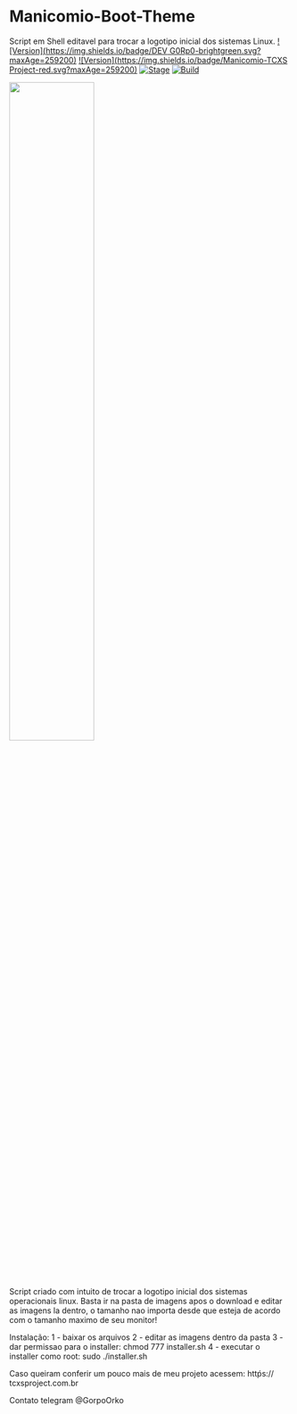 # Manicomio-Boot-Theme
Script em Shell editavel para trocar a logotipo inicial dos sistemas Linux.
[![Version](https://img.shields.io/badge/DEV G0Rp0-brightgreen.svg?maxAge=259200)]()
[![Version](https://img.shields.io/badge/Manicomio-TCXS Project-red.svg?maxAge=259200)]()
[![Stage](https://img.shields.io/badge/Release-Stable-brightgreen.svg)]()
[![Build](https://img.shields.io/badge/Supported_OS-Linux-orange.svg)]()


<img src="https://cloud.githubusercontent.com/assets/17976841/25420100/9ee12cf6-2a80-11e7-8dfa-c2e3cfe71366.png" width="55%"></img>

Script criado com intuito de trocar a logotipo inicial dos sistemas operacionais linux.
Basta ir na pasta de imagens apos o download e editar as imagens la dentro, o tamanho nao importa desde que esteja de acordo com o tamanho maximo de seu monitor!

Instalação:
 1 - baixar os arquivos
 2 - editar as imagens dentro da pasta
 3 - dar permissao para o installer: chmod 777 installer.sh
 4 - executar o installer como root: sudo ./installer.sh
 
Caso queiram conferir um pouco mais de meu projeto acessem:
httṕs:// tcxsproject.com.br

Contato telegram @GorpoOrko
